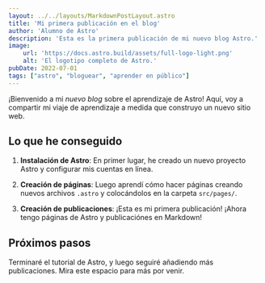 ```yaml
---
layout: ../../layouts/MarkdownPostLayout.astro
title: 'Mi primera publicación en el blog'
author: 'Alumno de Astro'
description: 'Esta es la primera publicación de mi nuevo blog Astro.'
image:
    url: 'https://docs.astro.build/assets/full-logo-light.png'
    alt: 'El logotipo completo de Astro.'
pubDate: 2022-07-01
tags: ["astro", "bloguear", "aprender en público"]
---
```


¡Bienvenido a mi _nuevo blog_ sobre el aprendizaje de Astro! Aquí, voy a compartir mi viaje de aprendizaje a medida que construyo un nuevo sitio web.

## Lo que he conseguido

1. **Instalación de Astro**: En primer lugar, he creado un nuevo proyecto Astro y configurar mis cuentas en línea.

2. **Creación de páginas**: Luego aprendí cómo hacer páginas creando nuevos archivos `.astro` y colocándolos en la carpeta `src/pages/`.

3. **Creación de publicaciones**: ¡Esta es mi primera publicación! ¡Ahora tengo páginas de Astro y publicaciónes en Markdown!

## Próximos pasos

Terminaré el tutorial de Astro, y luego seguiré añadiendo más publicaciones. Mira este espacio para más por venir.